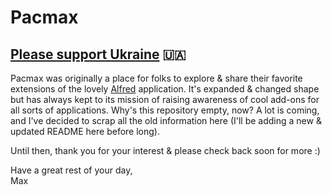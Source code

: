 # Pacmax

## [Please support Ukraine](https://www.unicefusa.org/stories/unicef-children-are-bearing-brunt-intensifying-crisis-ukraine/39481?form=FUNKBHMZQDQ&utm_content=Ukraine2&ms=cpc_dig_2021_Ukraine2_20210801_google_Ukraine2_delve_None&initialms=cpc_dig_2020_Ukraine2_20210801_google_Ukraine2_delve_None) 🇺🇦

Pacmax was originally a place for folks to explore & share their favorite extensions of the lovely [Alfred](https://alfredapp.com) application. It's expanded & changed shape but has always kept to its mission of raising awareness of cool add-ons for all sorts of applications. Why's this repository empty, now? A lot is coming, and I've decided to scrap all the old information here (I'll be adding a new & updated README here before long).

Until then, thank you for your interest & please check back soon for more :)

Have a great rest of your day,\
Max
